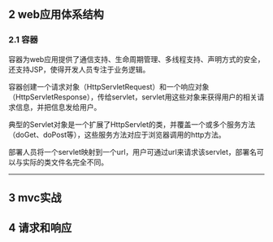## 2 web应用体系结构

### 2.1 容器

​	容器为web应用提供了通信支持、生命周期管理、多线程支持、声明方式的安全，还支持JSP，使得开发人员专注于业务逻辑。

​	容器创建一个请求对象（HttpServletRequest）和一个响应对象（HttpServletResponse），传给servlet，servlet用这些对象来获得用户的相关请求信息，并把信息发给用户。

​	典型的Servlet对象是一个扩展了HttpServlet的类，并覆盖一个或多个服务方法（doGet、doPost等），这些服务方法对应于浏览器调用的http方法。

​	部署人员将一个servlet映射到一个url，用户可通过url来请求该servlet，部署名可以与实际的类文件名完全不同。



------



## 3 mvc实战

## 4 请求和响应

